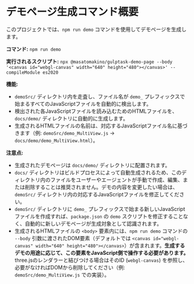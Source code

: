 # デモページ生成コマンド概要

このプロジェクトでは、`npm run demo` コマンドを使用してデモページを生成します。

**コマンド:** `npm run demo`

**実行されるスクリプト:**
`npx @masatomakino/gulptask-demo-page --body '<canvas id="webgl-canvas" width="640" height="480"></canvas>' --compileModule es2020`

**機能:**

- `demoSrc/` ディレクトリ内を走査し、ファイル名が `demo_` プレフィックスで始まるすべてのJavaScriptファイルを自動的に検出します。
- 検出された各JavaScriptファイルを読み込むためのHTMLファイルを、`docs/demo/` ディレクトリに自動的に生成します。
- 生成されるHTMLファイルの名前は、対応するJavaScriptファイル名に基づきます（例: `demoSrc/demo_MultiView.js` → `docs/demo/demo_MultiView.html`）。

**注意点:**

- 生成されたデモページは `docs/demo/` ディレクトリに配置されます。
- `docs/` ディレクトリはビルドプロセスによって自動生成されるため、このディレクトリ内のファイルをユーザーやエージェントが手動で作成、編集、または削除することは推奨されません。デモの内容を変更したい場合は、`demoSrc/` ディレクトリ内の対応するJavaScriptファイルを修正してください。
- `demoSrc/` ディレクトリに `demo_` プレフィックスで始まる新しいJavaScriptファイルを作成すれば、`package.json` の `demo` スクリプトを修正することなく、自動的に新しいデモページが生成対象として認識されます。
- 生成されるHTMLファイルの `<body>` 要素内には、`npm run demo` コマンドの `--body` 引数に渡されたDOM要素（デフォルトでは `<canvas id="webgl-canvas" width="640" height="480"></canvas>`）が含まれます。**生成するデモの用途に応じて、この要素をJavaScript側で操作する必要があります。** three.jsのレンダラーと結びつける場合はそのID (`webgl-canvas`) を参照し、必要がなければDOMから削除してください（例: `demoSrc/demo_MultiView.js` での実装）。
